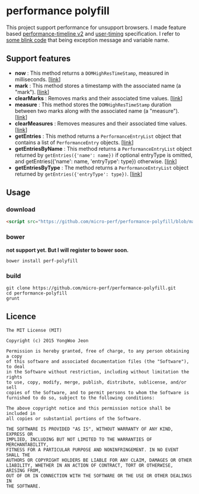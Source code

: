 # performance polyfill
This project support performance for unsupport browsers. I made feature based [performance-timeline v2](http://www.w3.org/TR/performance-timeline-2/) and [user-timing](http://www.w3.org/TR/user-timing/) specification. I refer to [some blink code](https://code.google.com/p/chromium/codesearch#chromium/src/third_party/WebKit/Source/core/timing/) that being exception message and variable name.

## Support features
- **now** : This method returns a `DOMHighResTimeStamp`, measured in milliseconds. [[link](http://www.w3.org/TR/hr-time/#dom-performance-now)]
- **mark** : This method stores a timestamp with the associated name (a "mark"). [[link](http://www.w3.org/TR/user-timing/#dom-performance-mark)]
- **clearMarks** : Removes marks and their associated time values. [[link](http://www.w3.org/TR/user-timing/#dom-performance-clearmarks)]
- **measure** : This method stores the `DOMHighResTimeStamp` duration between two marks along with the associated name (a "measure"). [[link](http://www.w3.org/TR/user-timing/#dom-performance-measure)]
- **clearMeasures** : Removes measures and their associated time values. [[link](http://www.w3.org/TR/user-timing/#dom-performance-clearmeasures)]
- **getEntries** : This method returns a `PerformanceEntryList` object that contains a list of `PerformanceEntry` objects. [[link](http://www.w3.org/TR/performance-timeline-2/#dom-performance-getentries)]
- **getEntriesByName** : This method returns a `PerformanceEntryList` object returned by `getEntries({'name': name})` if optional entryType is omitted, and getEntries({'name': name, 'entryType': type}) otherwise. [[link](http://www.w3.org/TR/performance-timeline-2/#dom-performance-getentriesbyname)]
- **getEntriesByType** : The method returns a `PerformanceEntryList` object returned by `getEntries({'entryType': type})`. [[link](http://www.w3.org/TR/performance-timeline-2/#dom-performance-getentriesbytype)]

## Usage

### download
```html
<script src="https://github.com/micro-perf/performance-polyfill/blob/master/perf.js"></script>
```
### bower
**not support yet. But I will register to bower soon.**
```
bower install perf-polyfill
```
### build
```
git clone https://github.com/micro-perf/performance-polyfill.git
cd performance-polyfill
grunt
```

## Licence

```
The MIT License (MIT)

Copyright (c) 2015 YongWoo Jeon

Permission is hereby granted, free of charge, to any person obtaining a copy
of this software and associated documentation files (the "Software"), to deal
in the Software without restriction, including without limitation the rights
to use, copy, modify, merge, publish, distribute, sublicense, and/or sell
copies of the Software, and to permit persons to whom the Software is
furnished to do so, subject to the following conditions:

The above copyright notice and this permission notice shall be included in
all copies or substantial portions of the Software.

THE SOFTWARE IS PROVIDED "AS IS", WITHOUT WARRANTY OF ANY KIND, EXPRESS OR
IMPLIED, INCLUDING BUT NOT LIMITED TO THE WARRANTIES OF MERCHANTABILITY,
FITNESS FOR A PARTICULAR PURPOSE AND NONINFRINGEMENT. IN NO EVENT SHALL THE
AUTHORS OR COPYRIGHT HOLDERS BE LIABLE FOR ANY CLAIM, DAMAGES OR OTHER
LIABILITY, WHETHER IN AN ACTION OF CONTRACT, TORT OR OTHERWISE, ARISING FROM,
OUT OF OR IN CONNECTION WITH THE SOFTWARE OR THE USE OR OTHER DEALINGS IN
THE SOFTWARE.
```
